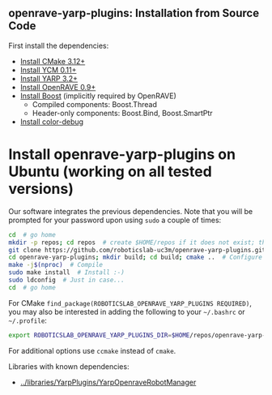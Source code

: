 ## openrave-yarp-plugins: Installation from Source Code

First install the dependencies:
- [Install CMake 3.12+](https://github.com/roboticslab-uc3m/installation-guides/blob/master/install-cmake.md/)
- [Install YCM 0.11+](https://github.com/roboticslab-uc3m/installation-guides/blob/master/install-ycm.md/)
- [Install YARP 3.2+](https://github.com/roboticslab-uc3m/installation-guides/blob/master/install-yarp.md/)
- [Install OpenRAVE 0.9+](https://github.com/roboticslab-uc3m/installation-guides/blob/master/install-openrave.md/)
- [Install Boost](https://github.com/roboticslab-uc3m/installation-guides/blob/master/install-boost.md/) (implicitly required by OpenRAVE)
  - Compiled components: Boost.Thread
  - Header-only components: Boost.Bind, Boost.SmartPtr
- [Install color-debug](https://github.com/roboticslab-uc3m/color-debug)

# Install openrave-yarp-plugins on Ubuntu (working on all tested versions)

Our software integrates the previous dependencies. Note that you will be prompted for your password upon using `sudo` a couple of times:

```bash
cd  # go home
mkdir -p repos; cd repos  # create $HOME/repos if it does not exist; then, enter it
git clone https://github.com/roboticslab-uc3m/openrave-yarp-plugins.git  # Download openrave-yarp-plugins software from the repository
cd openrave-yarp-plugins; mkdir build; cd build; cmake ..  # Configure the openrave-yarp-plugins software
make -j$(nproc)  # Compile
sudo make install  # Install :-)
sudo ldconfig  # Just in case...
cd  # go home
```

For CMake `find_package(ROBOTICSLAB_OPENRAVE_YARP_PLUGINS REQUIRED)`, you may also be interested in adding the following to your `~/.bashrc` or `~/.profile`:
```bash
export ROBOTICSLAB_OPENRAVE_YARP_PLUGINS_DIR=$HOME/repos/openrave-yarp-plugins/build  # Points to where OPENRAVE_YARP_PLUGINSConfig.cmake is generated upon running CMake
```

For additional options use `ccmake` instead of `cmake`.

Libraries with known dependencies:
- [../libraries/YarpPlugins/YarpOpenraveRobotManager](../libraries/YarpPlugins/YarpOpenraveRobotManager/README.md#note-on-installation)
